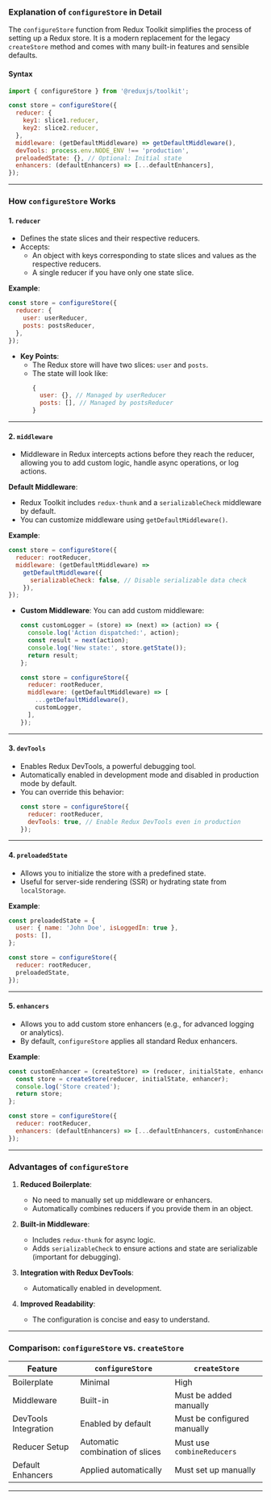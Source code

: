 ### **Explanation of `configureStore` in Detail**

The `configureStore` function from Redux Toolkit simplifies the process of setting up a Redux store. It is a modern replacement for the legacy `createStore` method and comes with many built-in features and sensible defaults.

#### **Syntax**
```javascript
import { configureStore } from '@reduxjs/toolkit';

const store = configureStore({
  reducer: {
    key1: slice1.reducer,
    key2: slice2.reducer,
  },
  middleware: (getDefaultMiddleware) => getDefaultMiddleware(),
  devTools: process.env.NODE_ENV !== 'production',
  preloadedState: {}, // Optional: Initial state
  enhancers: (defaultEnhancers) => [...defaultEnhancers],
});
```

---

### **How `configureStore` Works**

#### **1. `reducer`**
- Defines the state slices and their respective reducers.
- Accepts:
  - An object with keys corresponding to state slices and values as the respective reducers.
  - A single reducer if you have only one state slice.

**Example**:
```javascript
const store = configureStore({
  reducer: {
    user: userReducer,
    posts: postsReducer,
  },
});
```
- **Key Points**:
  - The Redux store will have two slices: `user` and `posts`.
  - The state will look like:
    ```javascript
    {
      user: {}, // Managed by userReducer
      posts: [], // Managed by postsReducer
    }
    ```

---

#### **2. `middleware`**
- Middleware in Redux intercepts actions before they reach the reducer, allowing you to add custom logic, handle async operations, or log actions.

**Default Middleware**:
- Redux Toolkit includes `redux-thunk` and a `serializableCheck` middleware by default.
- You can customize middleware using `getDefaultMiddleware()`.

**Example**:
```javascript
const store = configureStore({
  reducer: rootReducer,
  middleware: (getDefaultMiddleware) =>
    getDefaultMiddleware({
      serializableCheck: false, // Disable serializable data check
    }),
});
```

- **Custom Middleware**:
  You can add custom middleware:
  ```javascript
  const customLogger = (store) => (next) => (action) => {
    console.log('Action dispatched:', action);
    const result = next(action);
    console.log('New state:', store.getState());
    return result;
  };

  const store = configureStore({
    reducer: rootReducer,
    middleware: (getDefaultMiddleware) => [
      ...getDefaultMiddleware(),
      customLogger,
    ],
  });
  ```

---

#### **3. `devTools`**
- Enables Redux DevTools, a powerful debugging tool.
- Automatically enabled in development mode and disabled in production mode by default.
- You can override this behavior:
  ```javascript
  const store = configureStore({
    reducer: rootReducer,
    devTools: true, // Enable Redux DevTools even in production
  });
  ```

---

#### **4. `preloadedState`**
- Allows you to initialize the store with a predefined state.
- Useful for server-side rendering (SSR) or hydrating state from `localStorage`.

**Example**:
```javascript
const preloadedState = {
  user: { name: 'John Doe', isLoggedIn: true },
  posts: [],
};

const store = configureStore({
  reducer: rootReducer,
  preloadedState,
});
```

---

#### **5. `enhancers`**
- Allows you to add custom store enhancers (e.g., for advanced logging or analytics).
- By default, `configureStore` applies all standard Redux enhancers.

**Example**:
```javascript
const customEnhancer = (createStore) => (reducer, initialState, enhancer) => {
  const store = createStore(reducer, initialState, enhancer);
  console.log('Store created');
  return store;
};

const store = configureStore({
  reducer: rootReducer,
  enhancers: (defaultEnhancers) => [...defaultEnhancers, customEnhancer],
});
```

---

### **Advantages of `configureStore`**

1. **Reduced Boilerplate**:
   - No need to manually set up middleware or enhancers.
   - Automatically combines reducers if you provide them in an object.

2. **Built-in Middleware**:
   - Includes `redux-thunk` for async logic.
   - Adds `serializableCheck` to ensure actions and state are serializable (important for debugging).

3. **Integration with Redux DevTools**:
   - Automatically enabled in development.

4. **Improved Readability**:
   - The configuration is concise and easy to understand.

---

### **Comparison: `configureStore` vs. `createStore`**

| Feature              | `configureStore`               | `createStore`                    |
|----------------------|--------------------------------|----------------------------------|
| Boilerplate          | Minimal                       | High                            |
| Middleware           | Built-in                      | Must be added manually          |
| DevTools Integration | Enabled by default            | Must be configured manually     |
| Reducer Setup        | Automatic combination of slices | Must use `combineReducers`      |
| Default Enhancers    | Applied automatically         | Must set up manually            |

---
